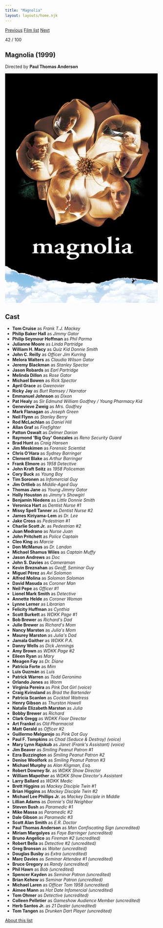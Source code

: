 ```yaml
---
title: "Magnolia"
layout: layouts/home.njk
---
```


<nav class="films">
  <a class="prev" href="../the-straight-story">Previous</a>
  <a href="../">Film list</a>
  <a class="next" href="../the-talented-mr-ripley">Next</a>
</nav>

<p>42 / 100</p>

<article class="film">
  <h1>Magnolia (1999)</h1>

  <p class="director">
    Directed by <strong>Paul Thomas Anderson</strong>
  </p>

  <img src="../films/posters/magnolia.jpg" alt="">

  <h2>
    Cast
  </h2>
  <ul>
    <li><strong>Tom Cruise</strong> as <em>Frank T.J. Mackey</em></li>
<li><strong>Philip Baker Hall</strong> as <em>Jimmy Gator</em></li>
<li><strong>Philip Seymour Hoffman</strong> as <em>Phil Parma</em></li>
<li><strong>Julianne Moore</strong> as <em>Linda Partridge</em></li>
<li><strong>William H. Macy</strong> as <em>Quiz Kid Donnie Smith</em></li>
<li><strong>John C. Reilly</strong> as <em>Officer Jim Kurring</em></li>
<li><strong>Melora Walters</strong> as <em>Claudia Wilson Gator</em></li>
<li><strong>Jeremy Blackman</strong> as <em>Stanley Spector</em></li>
<li><strong>Jason Robards</strong> as <em>Earl Partridge</em></li>
<li><strong>Melinda Dillon</strong> as <em>Rose Gator</em></li>
<li><strong>Michael Bowen</strong> as <em>Rick Spector</em></li>
<li><strong>April Grace</strong> as <em>Gwenovier</em></li>
<li><strong>Ricky Jay</strong> as <em>Burt Ramsey / Narrator</em></li>
<li><strong>Emmanuel Johnson</strong> as <em>Dixon</em></li>
<li><strong>Pat Healy</strong> as <em>Sir Edmund William Godfrey / Young Pharmacy Kid</em></li>
<li><strong>Genevieve Zweig</strong> as <em>Mrs. Godfrey</em></li>
<li><strong>Mark Flanagan</strong> as <em>Joseph Green</em></li>
<li><strong>Neil Flynn</strong> as <em>Stanley Berry</em></li>
<li><strong>Rod McLachlan</strong> as <em>Daniel Hill</em></li>
<li><strong>Allan Graf</strong> as <em>Firefighter</em></li>
<li><strong>Patton Oswalt</strong> as <em>Delmer Darion</em></li>
<li><strong>Raymond 'Big Guy' Gonzales</strong> as <em>Reno Security Guard</em></li>
<li><strong>Brad Hunt</strong> as <em>Craig Hansen</em></li>
<li><strong>Jim Meskimen</strong> as <em>Forensic Scientist</em></li>
<li><strong>Chris O'Hara</strong> as <em>Sydney Barringer</em></li>
<li><strong>Clement Blake</strong> as <em>Arthur Barringer</em></li>
<li><strong>Frank Elmore</strong> as <em>1958 Detective</em></li>
<li><strong>John Kraft Seitz</strong> as <em>1958 Policeman</em></li>
<li><strong>Cory Buck</strong> as <em>Young Boy</em></li>
<li><strong>Tim Soronen</strong> as <em>Infomercial Guy</em></li>
<li><strong>Jim Ortlieb</strong> as <em>Middle-Aged Guy</em></li>
<li><strong>Thomas Jane</strong> as <em>Young Jimmy Gator</em></li>
<li><strong>Holly Houston</strong> as <em>Jimmy's Showgirl</em></li>
<li><strong>Benjamin Niedens</strong> as <em>Little Donnie Smith</em></li>
<li><strong>Veronica Hart</strong> as <em>Dentist Nurse #1</em></li>
<li><strong>Missy Spell Tanner</strong> as <em>Dentist Nurse #2</em></li>
<li><strong>James Kiriyama-Lem</strong> as <em>Dr. Lee</em></li>
<li><strong>Jake Cross</strong> as <em>Pedestrian #1</em></li>
<li><strong>Charlie Scott Jr.</strong> as <em>Pedestrian #2</em></li>
<li><strong>Juan Medrano</strong> as <em>Nurse Juan</em></li>
<li><strong>John Pritchett</strong> as <em>Police Captain</em></li>
<li><strong>Cleo King</strong> as <em>Marcie</em></li>
<li><strong>Don McManus</strong> as <em>Dr. Landon</em></li>
<li><strong>Michael Shamus Wiles</strong> as <em>Captain Muffy</em></li>
<li><strong>Jason Andrews</strong> as <em>Doc</em></li>
<li><strong>John S. Davies</strong> as <em>Cameraman</em></li>
<li><strong>Kevin Breznahan</strong> as <em>Geoff, Seminar Guy</em></li>
<li><strong>Miguel Pérez</strong> as <em>Avi Solomon</em></li>
<li><strong>Alfred Molina</strong> as <em>Solomon Solomon</em></li>
<li><strong>David Masuda</strong> as <em>Coroner Man</em></li>
<li><strong>Neil Pepe</strong> as <em>Officer #1</em></li>
<li><strong>Lionel Mark Smith</strong> as <em>Detective</em></li>
<li><strong>Annette Helde</strong> as <em>Coroner Woman</em></li>
<li><strong>Lynne Lerner</strong> as <em>Librarian</em></li>
<li><strong>Felicity Huffman</strong> as <em>Cynthia</em></li>
<li><strong>Scott Burkett</strong> as <em>WDKK Page #1</em></li>
<li><strong>Bob Brewer</strong> as <em>Richard's Dad</em></li>
<li><strong>Julie Brewer</strong> as <em>Richard's Mom</em></li>
<li><strong>Nancy Marston</strong> as <em>Julia's Mom</em></li>
<li><strong>Maurey Marston</strong> as <em>Julia's Dad</em></li>
<li><strong>Jamala Gaither</strong> as <em>WDKK P.A.</em></li>
<li><strong>Danny Wells</strong> as <em>Dick Jennings</em></li>
<li><strong>Amy Brown</strong> as <em>WDKK Page #2</em></li>
<li><strong>Eileen Ryan</strong> as <em>Mary</em></li>
<li><strong>Meagen Fay</strong> as <em>Dr. Diane</em></li>
<li><strong>Patricia Forte</strong> as <em>Mim</em></li>
<li><strong>Luis Guzmán</strong> as <em>Luis</em></li>
<li><strong>Patrick Warren</strong> as <em>Todd Geronimo</em></li>
<li><strong>Orlando Jones</strong> as <em>Worm</em></li>
<li><strong>Virginia Pereira</strong> as <em>Pink Dot Girl (voice)</em></li>
<li><strong>Craig Kvinsland</strong> as <em>Brad the Bartender</em></li>
<li><strong>Patricia Scanlon</strong> as <em>Cocktail Waitress</em></li>
<li><strong>Henry Gibson</strong> as <em>Thurston Howell</em></li>
<li><strong>Natalie Elizabeth Marston</strong> as <em>Julia</em></li>
<li><strong>Bobby Brewer</strong> as <em>Richard</em></li>
<li><strong>Clark Gregg</strong> as <em>WDKK Floor Director</em></li>
<li><strong>Art Frankel</strong> as <em>Old Pharmacist</em></li>
<li><strong>Matt Gerald</strong> as <em>Officer #2</em></li>
<li><strong>Guillermo Melgarejo</strong> as <em>Pink Dot Guy</em></li>
<li><strong>Paul F. Tompkins</strong> as <em>Chad (Seduce & Destroy) (voice)</em></li>
<li><strong>Mary Lynn Rajskub</strong> as <em>Janet (Frank's Assistant) (voice)</em></li>
<li><strong>Jim Beaver</strong> as <em>Smiling Peanut Patron #1</em></li>
<li><strong>Ezra Buzzington</strong> as <em>Smiling Peanut Patron #2</em></li>
<li><strong>Denise Woolfork</strong> as <em>Smiling Peanut Patron #3</em></li>
<li><strong>Michael Murphy</strong> as <em>Alan Kligman, Esq.</em></li>
<li><strong>Robert Downey Sr.</strong> as <em>WDKK Show Director</em></li>
<li><strong>William Mapother</strong> as <em>WDKK Show Director's Assistant</em></li>
<li><strong>Larry Ballard</strong> as <em>WDKK Medic</em></li>
<li><strong>Brett Higgins</strong> as <em>Mackey Disciple Twin #1</em></li>
<li><strong>Brian Higgins</strong> as <em>Mackey Disciple Twin #2</em></li>
<li><strong>Michael Lee Phillips Jr.</strong> as <em>Mackey Disciple in Middle</em></li>
<li><strong>Lillian Adams</strong> as <em>Donnie's Old Neighbor</em></li>
<li><strong>Steven Bush</strong> as <em>Paramedic #1</em></li>
<li><strong>Mike Massa</strong> as <em>Paramedic #2</em></li>
<li><strong>Dale Gibson</strong> as <em>Paramedic #3</em></li>
<li><strong>Scott Alan Smith</strong> as <em>E.R. Doctor</em></li>
<li><strong>Paul Thomas Anderson</strong> as <em>Man Confiscating Sign (uncredited)</em></li>
<li><strong>Miriam Margolyes</strong> as <em>Faye Barringer (uncredited)</em></li>
<li><strong>Bruno Angelico</strong> as <em>Fireman #2 (uncredited)</em></li>
<li><strong>Robert Bella</strong> as <em>Detective #2 (uncredited)</em></li>
<li><strong>Greg Bronson</strong> as <em>Waiter (uncredited)</em></li>
<li><strong>Douglas Busby</strong> as <em>Extra (uncredited)</em></li>
<li><strong>Marc Davies</strong> as <em>Seminar Attendee #1 (uncredited)</em></li>
<li><strong>Bruce Gregory</strong> as <em>Randy (uncredited)</em></li>
<li><strong>Phil Hawn</strong> as <em>Bob (uncredited)</em></li>
<li><strong>Spencer Kayden</strong> as <em>Seminar Patron (uncredited)</em></li>
<li><strong>Brian Kehew</strong> as <em>Seminar Patron (uncredited)</em></li>
<li><strong>Michael Laren</strong> as <em>Officer Tom 1958 (uncredited)</em></li>
<li><strong>Aimee Mann</strong> as <em>Hot Date Infomercial (uncredited)</em></li>
<li><strong>Tom Ohmer</strong> as <em>Detective (uncredited)</em></li>
<li><strong>Colleen Pelletier</strong> as <em>Gameshow Audience Member (uncredited)</em></li>
<li><strong>Herb Santos Jr.</strong> as <em>21 Dealer (uncredited)</em></li>
<li><strong>Tom Tangen</strong> as <em>Drunken Dart Player (uncredited)</em></li>
  </ul>
</article>
<footer>
  <a href="../about">About this list</a>
</footer>
